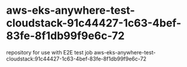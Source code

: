 # aws-eks-anywhere-test-cloudstack-91c44427-1c63-4bef-83fe-8f1db99f9e6c-72
repository for use with E2E test job aws-eks-anywhere-test-cloudstack:91c44427-1c63-4bef-83fe-8f1db99f9e6c-72
